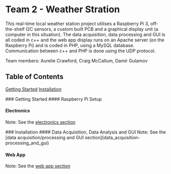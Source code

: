 # Team 2 - Weather Stration

This real-time local weather station project utilises a Raspberry Pi 3, off-the-shelf I2C sensors, a custom built PCB and a graphical display unit (a computer in this situation). The data acquisition, data processing and GUI is all coded in c++ and the web app display runs on an Apache server (on the Raspberry Pi) and is coded in PHP, using a MySQL database. Communication between c++ and PHP is done using the UDP protocol.

Team members:
Aurelie Crawford, Craig McCallum, Damir Gulamov



## Table of Contents
[Getting Started](#getting_started)
[Installation](#installation)



<a name="getting_started"/>
### Getting Started
#### Raspberry Pi Setup

#### Electronics
Note: See the [electronics section](electronics)



<a name="installation"/>
### Installation
#### Data Acquisition, Data Analysis and GUI
Note: See the [data acquisition/processing and GUI section](data_acquisition-processing_and_gui)

#### Web App
Note: See the [web app section](web_app)
